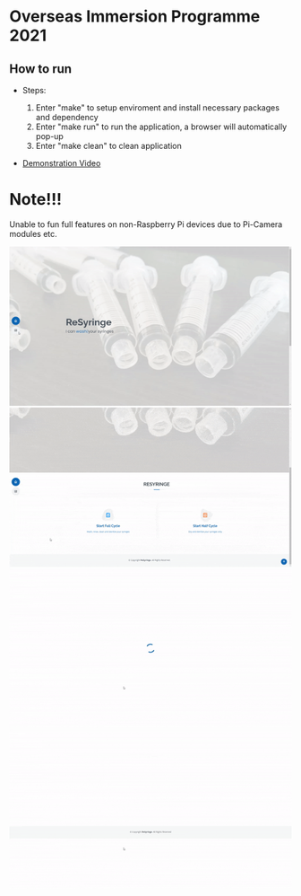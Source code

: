 # Overseas Immersion Programme 2021

## How to run
* Steps:
    1. Enter "make" to setup enviroment and install necessary packages and dependency
    2. Enter "make run" to run the application, a browser will automatically pop-up
    3. Enter "make clean" to clean application


* [Demonstration Video](https://youtu.be/mCBkhtP7tAQ)

# Note!!!
Unable to fun full features on non-Raspberry Pi devices due to Pi-Camera modules etc.

![](https://github.com/qg25/WeirdStuff/blob/master/gif/OIP/OIP-MainMenu.gif)
![](https://github.com/qg25/WeirdStuff/blob/master/gif/OIP/OIP-FullCycle.gif)
![](https://github.com/qg25/WeirdStuff/blob/master/gif/OIP/OIP-DryingStage.gif)
![](https://github.com/qg25/WeirdStuff/blob/master/gif/OIP/OIP-SterilizeStage.gif)